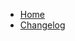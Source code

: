 <!-- docs/_sidebar.md -->

* [Home](/)
* [Changelog](changelog.md "The greatest guide in the world")

